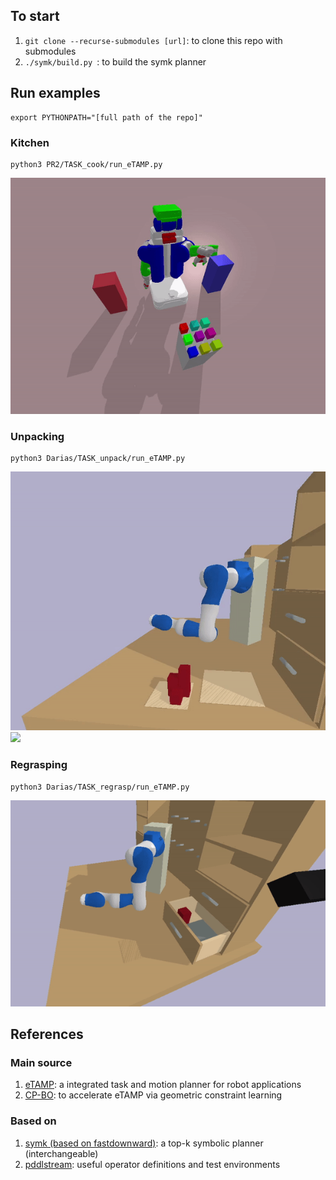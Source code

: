 ## To start

1. `git clone --recurse-submodules [url]`: to clone this repo with submodules
1. `./symk/build.py `: to build the symk planner



## Run examples

```console
export PYTHONPATH="[full path of the repo]"
```

### Kitchen

```console
python3 PR2/TASK_cook/run_eTAMP.py
```

![](docs/figures/cooking_5.gif)


### Unpacking

```console
python3 Darias/TASK_unpack/run_eTAMP.py
```

![](docs/figures/unpack_c2.gif)
![](docs/figures/unpack_c3.gif)

### Regrasping

```console
python3 Darias/TASK_regrasp/run_eTAMP.py
```

![](docs/figures/regrasp3.gif)


## References

### Main source

1. [eTAMP](https://arxiv.org/pdf/2103.05456.pdf): a integrated task and motion planner for robot applications
2. [CP-BO](https://arxiv.org/pdf/2201.09612.pdf): to accelerate eTAMP via geometric constraint learning

### Based on

1. [symk (based on fastdownward)](https://github.com/speckdavid/symk): a top-k symbolic planner (interchangeable)
2. [pddlstream](https://github.com/caelan/pddlstream): useful operator definitions and test environments

